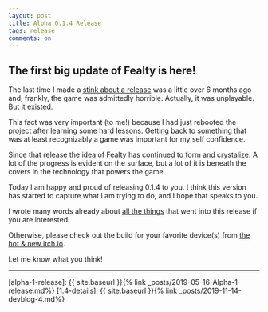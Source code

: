 ```yaml
---
layout: post
title: Alpha 0.1.4 Release
tags: release
comments: on
---
```


## The first big update of Fealty is here!

The last time I made a [stink about a release](alpha-1-release) was a little over 6 months ago and, frankly, the game was admittedly horrible. Actually, it was unplayable. But it existed.

This fact was very important (to me!) because I had just rebooted the project after learning some hard lessons. Getting back to something that was at least recognizably a game was important for my self confidence.
<!--more-->
Since that release the idea of Fealty has continued to form and crystalize. A lot of the progress is evident on the surface, but a lot of it is beneath the covers in the technology that powers the game.

Today I am happy and proud of releasing 0.1.4 to you. I think this version has started to capture what I am trying to do, and I hope that speaks to you.

I wrote many words already about [all the things](1.4-details) that went into this release if you are interested.

Otherwise, please check out the build for your favorite device(s) from [the hot & new itch.io](https://fealtydev.itch.io/fealty).

Let me know what you think!

---

[alpha-1-release]: {{ site.baseurl }}{% link _posts/2019-05-16-Alpha-1-release.md%}
[1.4-details]: {{ site.baseurl }}{% link _posts/2019-11-14-devblog-4.md%}
